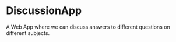 # DiscussionApp
A Web App where we can discuss answers to different questions on different subjects.

